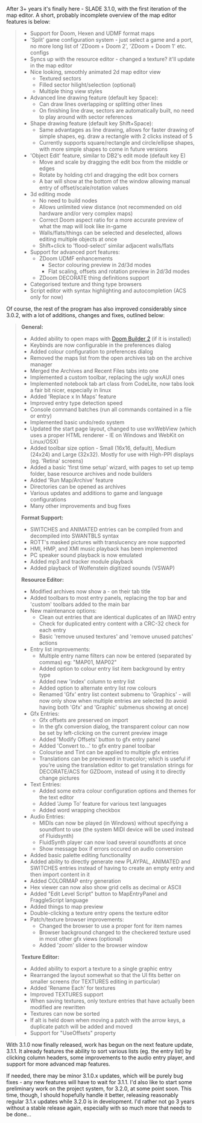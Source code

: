 After 3+ years it's finally here - SLADE 3.1.0, with the first iteration of the map editor. A short, probably incomplete overview of the map editor features is below:

> - Support for Doom, Hexen and UDMF format maps
> - 'Split' game configuration system - just select a game and a port, no more long list of 'ZDoom + Doom 2', 'ZDoom + Doom 1' etc. configs
> - Syncs up with the resource editor - changed a texture? it'll update in the map editor
> - Nice looking, smoothly animated 2d map editor view
>   - Textured sectors
>   - Filled sector hilight/selection (optional)
>   - Multiple thing view styles
> - Advanced line drawing feature (default key Space):
>   - Can draw lines overlapping or splitting other lines
>   - On finishing line draw, sectors are automatically built, no need to play around with sector references
> - Shape drawing feature (default key Shift+Space):
>   - Same advantages as line drawing, allows for faster drawing of simple shapes, eg. draw a rectangle with 2 clicks instead of 5
>   - Currently supports square/rectangle and circle/ellipse shapes, with more simple shapes to come in future versions
> - 'Object Edit' feature, similar to DB2's edit mode (default key E)
>   - Move and scale by dragging the edit box from the middle or edges
>   - Rotate by holding ctrl and dragging the edit box corners
>   - A bar will show at the bottom of the window allowing manual entry of offset/scale/rotation values
> - 3d editing mode
>   - No need to build nodes
>   - Allows unlimited view distance (not recommended on old hardware and/or very complex maps)
>   - Correct Doom aspect ratio for a more accurate preview of what the map will look like in-game
>   - Walls/flats/things can be selected and deselected, allows editing multiple objects at once
>   - Shift+click to 'flood-select' similar adjacent walls/flats
> - Support for advanced port features:
>   - ZDoom UDMF enhancements
>     - Sector colouring preview in 2d/3d modes
>     - Flat scaling, offsets and rotation preview in 2d/3d modes
>   - ZDoom DECORATE thing definitions support
> - Categorised texture and thing type browsers
> - Script editor with syntax highlighting and autocompletion (ACS only for now)

Of course, the rest of the program has also improved considerably since 3.0.2, with a lot of additions, changes and fixes, outlined below:

> **General:**
> - Added ability to open maps with [Doom Builder 2](http://www.doombuilder.com) (if it is installed)
> - Keybinds are now configurable in the preferences dialog
> - Added colour configuration to preferences dialog
> - Removed the maps list from the open archives tab on the archive manager
> - Merged the Archives and Recent Files tabs into one
> - Implemented a custom toolbar, replacing the ugly wxAUI ones
> - Implemented notebook tab art class from CodeLite, now tabs look a fair bit nicer, especially in linux
> - Added 'Replace x In Maps' feature
> - Improved entry type detection speed
> - Console command batches (run all commands contained in a file or entry)
> - Implemented basic undo/redo system
> - Updated the start page layout, changed to use wxWebView (which uses a proper HTML renderer - IE on Windows and WebKit on Linux/OSX)
> - Added toolbar size option - Small (16x16, default), Medium (24x24) and Large (32x32). Mostly for use with High-PPI displays (eg. 'Retina' screens)
> - Added a basic 'first time setup' wizard, with pages to set up temp folder, base resource archives and node builders
> - Added 'Run Map/Archive' feature
> - Directories can be opened as archives
> - Various updates and additions to game and language configurations
> - Many other improvements and bug fixes
> 
> **Format Support:**
> - SWITCHES and ANIMATED entries can be compiled from and decompiled into SWANTBLS syntax
> - ROTT's masked pictures with translucency are now supported
> - HMI, HMP, and XMI music playback has been implemented
> - PC speaker sound playback is now emulated
> - Added mp3 and tracker module playback
> - Added playback of Wolfenstein digitized sounds (VSWAP)
> 
> **Resource Editor:**
> - Modified archives now show a - on their tab title
> - Added toolbars to most entry panels, replacing the top bar and 'custom' toolbars added to the main bar
> - New maintenance options:
>   - Clean out entries that are identical duplicates of an IWAD entry
>   - Check for duplicated entry content with a CRC-32 check for each entry
>   - Basic 'remove unused textures' and 'remove unused patches' actions
> - Entry list improvements:
>   - Multiple entry name filters can now be entered (separated by commas) eg: "MAP01, MAP02"
>   - Added option to colour entry list item background by entry type
>   - Added new 'index' column to entry list
>   - Added option to alternate entry list row colours
>   - Renamed 'Gfx' entry list context submenu to 'Graphics' - will now only show when multiple entries are selected (to avoid having both 'Gfx' and 'Graphic' submenus showing at once)
> - Gfx Entries:
>   - Gfx offsets are preserved on import
>   - In the gfx conversion dialog, the transparent colour can now be set by left-clicking on the current preview image
>   - Added 'Modify Offsets' button to gfx entry panel
>   - Added 'Convert to...' to gfx entry panel toolbar
>   - Colourise and Tint can be applied to multiple gfx entries
>   - Translations can be previewed in truecolor; which is useful if you're using the translation editor to get translation strings for DECORATE/ACS for GZDoom, instead of using it to directly change pictures
> - Text Entries:
>   - Added some extra colour configuration options and themes for the text editor
>   - Added 'Jump To' feature for various text languages
>   - Added word wrapping checkbox
> - Audio Entries:
>   - MIDIs can now be played (in Windows) without specifying a soundfont to use (the system MIDI device will be used instead of Fluidsynth)
>   - FluidSynth player can now load several soundfonts at once
>   - Show message box if errors occured on audio conversion
> - Added basic palette editing functionality
> - Added ability to directly generate new PLAYPAL, ANIMATED and SWITCHES entries instead of having to create an empty entry and then import content in it
> - Added COLORMAP entry generation
> - Hex viewer can now also show grid cells as decimal or ASCII
> - Added "Edit Level Script" button to MapEntryPanel and FraggleScript language
> - Added things to map preview
> - Double-clicking a texture entry opens the texture editor
> - Patch/texture browser improvements:
>   - Changed the browser to use a proper font for item names
>   - Browser background changed to the checkered texture used in most other gfx views (optional)
>   - Added 'zoom' slider to the browser window
> 
> **Texture Editor:**
> - Added ability to export a texture to a single graphic entry
> - Rearranged the layout somewhat so that the UI fits better on smaller screens (for TEXTURES editing in particular)
> - Added 'Rename Each' for textures
> - Improved TEXTURES support
> - When saving textures, only texture entries that have actually been modified are rewritten
> - Textures can now be sorted
> - If alt is held down when moving a patch with the arrow keys, a duplicate patch will be added and moved
> - Support for "UseOffsets" property

With 3.1.0 now finally released, work has begun on the next feature update, 3.1.1. It already features the ability to sort various lists (eg. the entry list) by clicking column headers, some improvements to the audio entry player, and support for more advanced map features.

If needed, there may be minor 3.1.0.x updates, which will be purely bug fixes - any new features will have to wait for 3.1.1. I'd also like to start some preliminary work on the project system, for 3.2.0, at some point soon. This time, though, I should hopefully handle it better, releasing reasonably regular 3.1.x updates while 3.2.0 is in development. I'd rather not go 3 years without a stable release again, especially with so much more that needs to be done...
